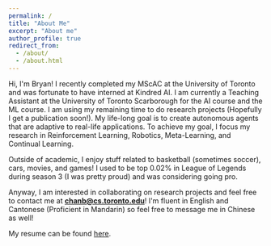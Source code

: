 ```yaml
---
permalink: /
title: "About Me"
excerpt: "About me"
author_profile: true
redirect_from: 
  - /about/
  - /about.html
---
```


Hi, I'm Bryan! I recently completed my MScAC at the University of Toronto and was fortunate to have interned at Kindred AI. I am currently a Teaching Assistant at the University of Toronto Scarborough for the AI course and the ML course. I am using my remaining time to do research projects (Hopefully I get a publication soon!). My life-long goal is to create autonomous agents that are adaptive to real-life applications. To achieve my goal, I focus my research in Reinforcement Learning, Robotics, Meta-Learning, and Continual Learning.

Outside of academic, I enjoy stuff related to basketball (sometimes soccer), cars, movies, and games! I used to be top 0.02% in League of Legends during season 3 (I was pretty proud) and was considering going pro.

Anyway, I am interested in collaborating on research projects and feel free to contact me at **chanb@cs.toronto.edu**! I'm fluent in English and Cantonese (Proficient in Mandarin) so feel free to message me in Chinese as well!

My resume can be found [here](../files/Resume_No_Phone.pdf).